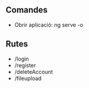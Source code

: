 ## Comandes
- Obrir aplicació: ng serve -o

## Rutes
- /login
- /register
- /deleteAccount
- /fileupload
